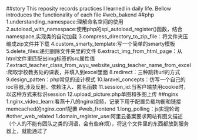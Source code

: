 ##story
This reposity records practices I learned in daily life. Bellow introduces the functionality of each file
#web_bakend
##php
1.understanding_namespace:理解命名空间的使用
2.autoload_with_namespace:使用php的spl_autoload_register()函数，结合namespace,实现类的自动加载
3.compress_directory_to_zip_file：将文件夹压缩成zip文件并下载
4.custom_smarty_template:写一个简单的smarty模板
5.delete_files:递归删除文件夹里的文件
6.extract_img_from_html_page：从html文件里匹配出img标签的src属性值
7.extract_teacher_class_from_wyu_website_using_teacher_name_from_excel:爬取学校教务处的课表，并填入到excel里面
8.redirect：三种跳转url的方式
9.design_patten：php常见的设计模式
10.laravel_concepts：仿写一个自己的ioc容器,涉及反射、依赖注入、匿名函数
11.session_id:当客户端禁用cookie时，以这种方式来标识session
12.upload_picture:php单图和多图上传
##nginx
1.nginx_video_learn:看燕十八的nginx视频，记录下用于配置负载均衡和链接memcached的nginx.conf配置
#web_frontend
1.long_polling：js实现轮询
#other_web_related
1.domain_register_use:阿里云备案要求网站有图文描述（个人的不能有团队之类的词语，会有些麻烦），将这个文件里的东西都放到服务器上，就能通过了


